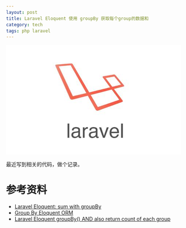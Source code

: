 ```yaml
---
layout: post
title: Laravel Eloquent 使用 groupBy 获取每个group的数据和
category: tech
tags: php laravel
---
```


![](/assets/img/laravel.jpg)

最近写到相关的代码，做个记录。
    
# 参考资料
    
* [Laravel Eloquent: sum with groupBy](http://stackoverflow.com/questions/24887708/laravel-eloquent-sum-with-groupby)    
* [Group By Eloquent ORM](http://stackoverflow.com/questions/22562101/group-by-eloquent-orm)    
* [Laravel Eloquent groupBy() AND also return count of each group](http://stackoverflow.com/questions/18533080/laravel-eloquent-groupby-and-also-return-count-of-each-group)    
